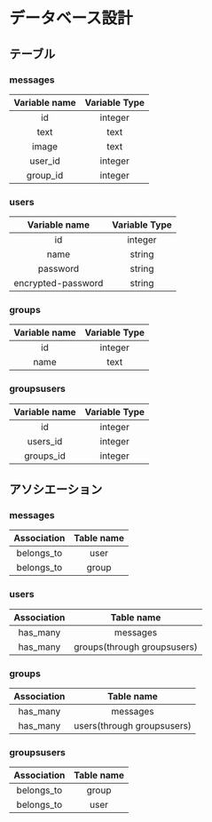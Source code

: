 # データベース設計
## テーブル
### messages
|Variable name|Variable Type|
|:---:|:---:|
|id|integer|
|text|text|
|image|text|
|user_id|integer|
|group_id|integer|
### users
|Variable name|Variable Type|
|:---:|:---:|
|id|integer|
|name|string|
|password|string|
|encrypted-password|string|
### groups
|Variable name|Variable Type|
|:---:|:---:|
|id|integer|
|name|text|
### groupsusers
|Variable name|Variable Type|
|:---:|:---:|
|id|integer|
|users_id|integer|
|groups_id|integer|
## アソシエーション
### messages
|Association|Table name|
|:---:|:---:|
|belongs_to|user|
|belongs_to|group|
### users
|Association|Table name|
|:---:|:---:|
|has_many|messages|
|has_many|groups(through groupsusers)|
### groups
|Association|Table name|
|:---:|:---:|
|has_many|messages|
|has_many|users(through groupsusers)|
### groupsusers
|Association|Table name|
|:---:|:---:|
|belongs_to|group|
|belongs_to|user|
